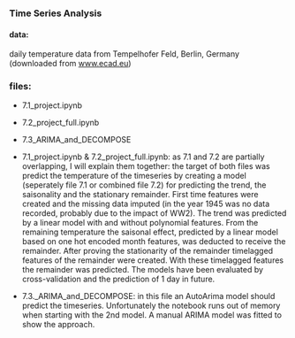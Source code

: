 ### Time Series Analysis

#### data: 
daily temperature data from Tempelhofer Feld, Berlin, Germany (downloaded from www.ecad.eu)

### files:
- 7.1_project.ipynb
- 7.2_project_full.ipynb
- 7.3_ARIMA_and_DECOMPOSE

- 7.1_project.ipynb & 7.2_project_full.ipynb:
as 7.1 and 7.2 are partially overlapping, I will explain them together:
the target of both files was predict the temperature of the timeseries by creating a model 
(seperately file 7.1 or combined file 7.2) for predicting the trend, the saisonality and the 
stationary remainder. First time features were created and the missing data imputed (in the year 1945 
was no data recorded, probably due to the impact of WW2). 
The trend was predicted by a linear model with and without polynomial features. 
From the remaining temperature the saisonal effect, predicted by a linear model based on one hot
encoded month features, was deducted to receive the remainder. After proving the stationarity of the
remainder timelagged features of the remainder were created. With these timelagged features the 
remainder was predicted. The models have been evaluated by cross-validation and the prediction of 1 
day in future.

- 7.3._ARIMA_and_DECOMPOSE:
in this file an AutoArima model should predict the timeseries. Unfortunately
the notebook runs out of memory when starting with the 2nd model.
A manual ARIMA model was fitted to show the approach.
